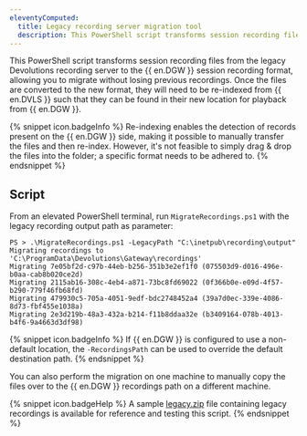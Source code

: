 ```yaml
---
eleventyComputed:
  title: Legacy recording server migration tool
  description: This PowerShell script transforms session recording files from the legacy Devolutions recording server to the {{ en.DGW }} session recording format
---
```

This PowerShell script transforms session recording files from the legacy Devolutions recording server to the {{ en.DGW }} session recording format, allowing you to migrate without losing previous recordings. Once the files are converted to the new format, they will need to be re-indexed from {{ en.DVLS }} such that they can be found in their new location for playback from {{ en.DGW }}.

{% snippet icon.badgeInfo %}
Re-indexing enables the detection of records present on the {{ en.DGW }} side, making it possible to manually transfer the files and then re-index. However, it's not feasible to simply drag & drop the files into the folder; a specific format needs to be adhered to.
{% endsnippet %}  

## Script
From an elevated PowerShell terminal, run `MigrateRecordings.ps1` with the legacy recording output path as parameter:  

```
PS > .\MigrateRecordings.ps1 -LegacyPath "C:\inetpub\recording\output"
Migrating recordings to 'C:\ProgramData\Devolutions\Gateway\recordings'
Migrating 7e05bf2d-c97b-44eb-b256-351b3e2ef1f0 (075503d9-d016-496e-b0aa-cab8b020ce2d)
Migrating 2115ab16-308c-4eb4-a871-73bc8fd69022 (0f366b0e-e09d-4f57-b290-779f46fb68fd)
Migrating 479930c5-705a-4051-9edf-bdc2748452a4 (39a7d0ec-339e-4086-8d73-fbf455e1038a)
Migrating 2e3d219b-48a3-432a-b214-f11b8ddaa32e (b3409164-078b-4013-b4f6-9a4663d3df98)
```
{% snippet icon.badgeInfo %}
If {{ en.DGW }} is configured to use a non-default location, the `-RecordingsPath` can be used to override the default destination path.
{% endsnippet %}  

You can also perform the migration on one machine to manually copy the files over to the {{ en.DGW }} recordings path on a different machine.

{% snippet icon.badgeHelp %}
A sample [legacy.zip](https://github.com/Devolutions/devolutions-gateway/blob/master/tools/legacy-recording/legacy.zip) file containing legacy recordings is available for reference and testing this script.
{% endsnippet %}
